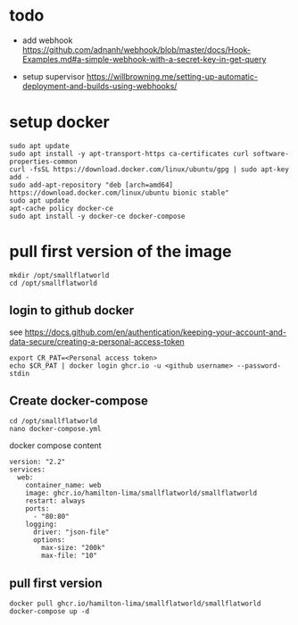 # todo 
- add webhook
https://github.com/adnanh/webhook/blob/master/docs/Hook-Examples.md#a-simple-webhook-with-a-secret-key-in-get-query

- setup supervisor 
https://willbrowning.me/setting-up-automatic-deployment-and-builds-using-webhooks/


# setup docker 

```
sudo apt update
sudo apt install -y apt-transport-https ca-certificates curl software-properties-common
curl -fsSL https://download.docker.com/linux/ubuntu/gpg | sudo apt-key add -
sudo add-apt-repository "deb [arch=amd64] https://download.docker.com/linux/ubuntu bionic stable"
sudo apt update
apt-cache policy docker-ce
sudo apt install -y docker-ce docker-compose
```

# pull first version of the image 

```
mkdir /opt/smallflatworld
cd /opt/smallflatworld
```

## login to github docker 

see https://docs.github.com/en/authentication/keeping-your-account-and-data-secure/creating-a-personal-access-token

```
export CR_PAT=<Personal access token>
echo $CR_PAT | docker login ghcr.io -u <github username> --password-stdin
```
## Create docker-compose 

```
cd /opt/smallflatworld
nano docker-compose.yml 
```

docker compose content
```
version: "2.2"
services:
  web:
    container_name: web
    image: ghcr.io/hamilton-lima/smallflatworld/smallflatworld
    restart: always
    ports:
      - "80:80"
    logging:
      driver: "json-file"
      options:
        max-size: "200k"
        max-file: "10"
```        

## pull first version

```
docker pull ghcr.io/hamilton-lima/smallflatworld/smallflatworld
docker-compose up -d
```
